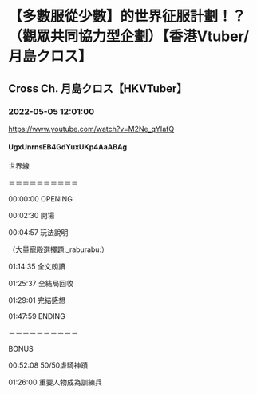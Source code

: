 # 【多數服從少數】的世界征服計劃！？（觀眾共同協力型企劃）【香港Vtuber/月島クロス】
## Cross Ch. 月島クロス【HKVTuber】
### 2022-05-05 12:01:00
https://www.youtube.com/watch?v=M2Ne_qYIafQ
#### UgxUnrnsEB4GdYuxUKp4AaABAg
世界線

＝＝＝＝＝＝＝＝＝＝

00:00:00 OPENING

00:02:30 開場

00:04:57 玩法說明

（大量寵殿選擇題:_raburabu:）

01:14:35 全文朗讀

01:25:37 全結局回收

01:29:01 完結感想

01:47:59 ENDING

＝＝＝＝＝＝＝＝＝＝

BONUS 

00:52:08 50/50虐騎神蹟

01:26:00 重要人物成為訓練兵

